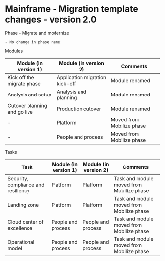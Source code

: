 # Mainframe - Migration template changes - version 2.0

Phase - Migrate and modernize

	- No change in phase name

Modules

| Module (in version 1)	| Module (in version 2) | Comments |
| -------- | ------- | ------- |
| Kick off the migrate phase |	Application migration kick-off |	Module renamed |
| Analysis and setup |	Analysis and planning |	Module renamed |
| Cutover planning and go live | Production cutover	| Module renamed |
| - | 	Platform	| Moved from Mobilize phase |
| - | 	People and process |	Moved from Mobilize phase |

Tasks

| Task |	Module (in version 1) |	Module (in version 2) |	Comments |
| -------- | ------- | ------- | ------- |
| Security, compliance and resiliency| 	Platform |	Platform |	Task and module moved from Mobilize phase |
| Landing zone |	Platform	| Platform | Task and module moved from Mobilize phase |
| Cloud center of excellence |	People and process |	People and process |	Task and module moved from Mobilize phase |
| Operational model |	People and process |	People and process |	Task and module moved from Mobilize phase |
